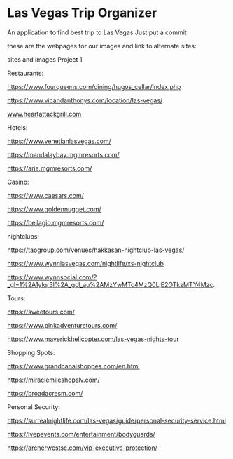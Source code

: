 # Las Vegas Trip Organizer

An application to find best trip to Las Vegas
Just put a commit

these are the webpages for our images and link to alternate sites:

sites and images Project 1


Restaurants:

https://www.fourqueens.com/dining/hugos_cellar/index.php

https://www.vicandanthonys.com/location/las-vegas/

www.heartattackgrill.com


Hotels:

https://www.venetianlasvegas.com/

https://mandalaybay.mgmresorts.com/

https://aria.mgmresorts.com/


Casino:

https://www.caesars.com/

https://www.goldennugget.com/

https://bellagio.mgmresorts.com/




nightclubs:

https://taogroup.com/venues/hakkasan-nightclub-las-vegas/

https://www.wynnlasvegas.com/nightlife/xs-nightclub

https://www.wynnsocial.com/?_gl=1%2A1ylqr3l%2A_gcl_au%2AMzYwMTc4MzQ0LjE2OTkzMTY4Mzc.





Tours:

https://sweetours.com/

https://www.pinkadventuretours.com/

https://www.maverickhelicopter.com/las-vegas-nights-tour



Shopping Spots:

https://www.grandcanalshoppes.com/en.html

https://miraclemileshopslv.com/

https://broadacresm.com/


Personal Security:

https://surrealnightlife.com/las-vegas/guide/personal-security-service.html

https://lvepevents.com/entertainment/bodyguards/

https://archerwestsc.com/vip-executive-protection/

